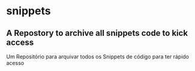 # snippets
A Repostory to archive all snippets code to kick access 
---
Um Repositório para arquivar todos os Snippets de código para ter rápido acesso
